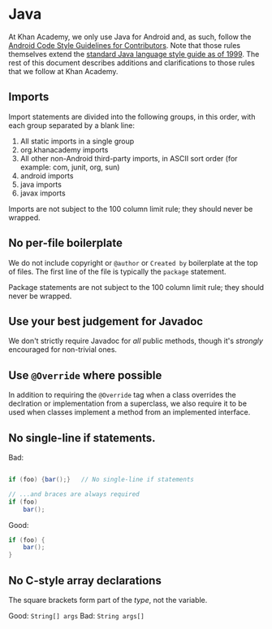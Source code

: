 # Java

At Khan Academy, we only use Java for Android and, as such, follow the [Android Code Style Guidelines for Contributors](https://source.android.com/source/code-style.html). Note that those rules themselves extend the [standard Java language style guide as of 1999](http://www.oracle.com/technetwork/java/javase/documentation/codeconventions-141855.html). The rest of this document describes additions and clarifications to those rules that we follow at Khan Academy.


## Imports

Import statements are divided into the following groups, in this order, with each group separated by a blank line:

1. All static imports in a single group
2. org.khanacademy imports
3. All other non-Android third-party imports, in ASCII sort order (for example: com, junit, org, sun)
4. android imports
5. java imports
6. javax imports

Imports are not subject to the 100 column limit rule; they should never be wrapped.


## No per-file boilerplate

We do not include copyright or `@author` or `Created by` boilerplate at the top of files. The first line of the file is typically the `package` statement.

Package statements are not subject to the 100 column limit rule; they should never be wrapped.


## Use your best judgement for Javadoc

We don't strictly require Javadoc for _all_ public methods, though it's _strongly_ encouraged for non-trivial ones.


## Use `@Override` where possible

In addition to requiring the `@Override` tag when a class overrides the declration or implementation from a superclass, we also require it to be used when classes implement a method from an implemented interface.


## No single-line if statements.

Bad:
```java

if (foo) {bar();}   // No single-line if statements

// ...and braces are always required
if (foo)
    bar();
```

Good:
```java
if (foo) {
    bar();
}
```


## No C-style array declarations

The square brackets form part of the _type_, not the variable.

Good: `String[] args`
Bad: `String args[]`

